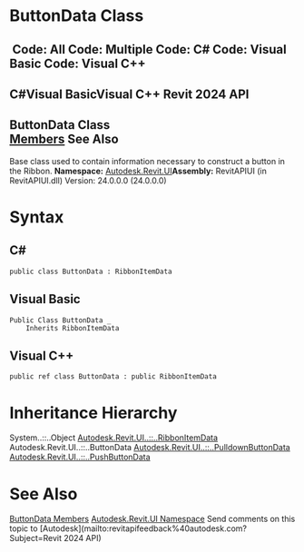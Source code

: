 # ButtonData Class

﻿
 Code: All Code: Multiple Code: C# Code: Visual Basic Code: Visual C++   
---  
C#Visual BasicVisual C++
Revit 2024 API  
---  
ButtonData Class  
[Members](11c70536-b6a9-f81d-3de7-c483401b020e.md "ButtonData Members") See Also  
---  
Base class used to contain information necessary to construct a button in the Ribbon.
**Namespace:** [Autodesk.Revit.UI](e86fd90a-8957-02a6-da7f-ced248966e3e.md "Autodesk.Revit.UI Namespace")**Assembly:** RevitAPIUI (in RevitAPIUI.dll) Version: 24.0.0.0 (24.0.0.0)
# Syntax
C#  
---  
```text
public class ButtonData : RibbonItemData
```
  
Visual Basic  
---  
```text
Public Class ButtonData _
	Inherits RibbonItemData
```
  
Visual C++  
---  
```text
public ref class ButtonData : public RibbonItemData
```
  
# Inheritance Hierarchy
System..::..Object [Autodesk.Revit.UI..::..RibbonItemData](eb399d25-88cb-c3a1-c445-37077b3a5aa1.md "RibbonItemData Class") Autodesk.Revit.UI..::..ButtonData [Autodesk.Revit.UI..::..PulldownButtonData](854f1965-add4-a49e-f8fa-a51ac1c57abb.md "PulldownButtonData Class") [Autodesk.Revit.UI..::..PushButtonData](a192ae26-cdca-3d36-72cb-51074ccd9fec.md "PushButtonData Class")
# See Also
[ButtonData Members](11c70536-b6a9-f81d-3de7-c483401b020e.md "ButtonData Members")
[Autodesk.Revit.UI Namespace](e86fd90a-8957-02a6-da7f-ced248966e3e.md "Autodesk.Revit.UI Namespace")
Send comments on this topic to [Autodesk](mailto:revitapifeedback%40autodesk.com?Subject=Revit 2024 API)